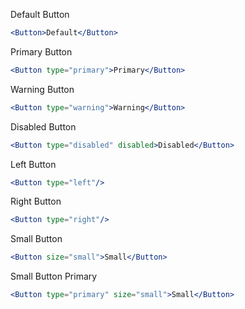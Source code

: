 Default Button
```jsx
<Button>Default</Button>
```

Primary Button
```jsx
<Button type="primary">Primary</Button>
```

Warning Button
```jsx
<Button type="warning">Warning</Button>
```

Disabled Button
```jsx
<Button type="disabled" disabled>Disabled</Button>
```

Left Button
```jsx
<Button type="left"/>
```

Right Button
```jsx
<Button type="right"/>
```

Small Button
```jsx
<Button size="small">Small</Button>
```

Small Button Primary
```jsx
<Button type="primary" size="small">Small</Button>
```


<!-- type, size, text, icon, iconPosition  -->